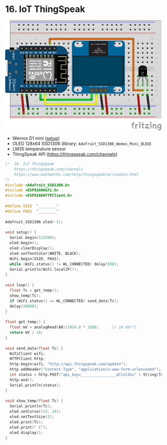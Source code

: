 # 16. IoT ThingSpeak

![](gfx/16_iot.png)

- Wemos D1 mini ([setup](https://github.com/auriza/arduino/blob/main/00_arduino.md#wemos-d1-mini-esp8266))
- OLED 128x64 SSD1306 (library: `Adafruit_SSD1306_Wemos_Mini_OLED`)
- LM35 temperature sensor
- ThingSpeak API (<https://thingspeak.com/channels>)

```ino
/*  16. IoT ThingSpeak
    https://thingspeak.com/channels
    https://www.mathworks.com/help/thingspeak/writedata.html
*/
#include <Adafruit_SSD1306.h>
#include <ESP8266WiFi.h>
#include <ESP8266HTTPClient.h>

#define SSID  "________"
#define PASS  "________"

Adafruit_SSD1306 oled(-1);

void setup() {
  Serial.begin(115200);
  oled.begin();
  oled.clearDisplay();
  oled.setTextColor(WHITE, BLACK);
  WiFi.begin(SSID, PASS);
  while (WiFi.status() != WL_CONNECTED) delay(500);
  Serial.println(WiFi.localIP());
}

void loop() {
  float Tc = get_temp();
  show_temp(Tc);
  if (WiFi.status() == WL_CONNECTED) send_data(Tc);
  delay(20000);
}

float get_temp() {
  float mV = analogRead(A0)/1024.0 * 3200;      // 10 mV/°C
  return mV / 10;
}

void send_data(float Tc) {
  WiFiClient wifi;
  HTTPClient http;
  http.begin(wifi, "http://api.thingspeak.com/update");
  http.addHeader("Content-Type", "application/x-www-form-urlencoded");
  int status = http.POST("api_key=________________&field1=" + String(Tc) + "&field2=" + WiFi.RSSI());
  http.end();
  Serial.println(status);
}

void show_temp(float Tc) {
  Serial.println(Tc);
  oled.setCursor(22, 24);
  oled.setTextSize(2);
  oled.print(Tc);
  oled.print(" C");
  oled.display();
}
```
